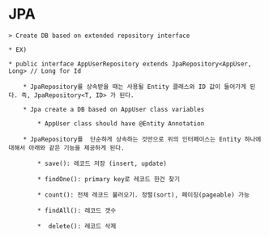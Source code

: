 # JPA

    > Create DB based on extended repository interface

    * EX)

    * public interface AppUserRepository extends JpaRepository<AppUser, Long> // Long for Id

        * JpaRepository를 상속받을 때는 사용될 Entity 클래스와 ID 값이 들어가게 된다. 즉, JpaRepository<T, ID> 가 된다.

        * Jpa create a DB based on AppUser class variables

            * AppUser class should have @Entity Annotation

        * JpaRepository를  단순하게 상속하는 것만으로 위의 인터페이스는 Entity 하나에 대해서 아래와 같은 기능을 제공하게 된다.

            * save(): 레코드 저장 (insert, update)

            * findOne(): primary key로 레코드 한건 찾기

            * count(): 전체 레코드 불러오기. 정렬(sort), 페이징(pageable) 가능

            * findAll(): 레코드 갯수

            *  delete(): 레코드 삭제
